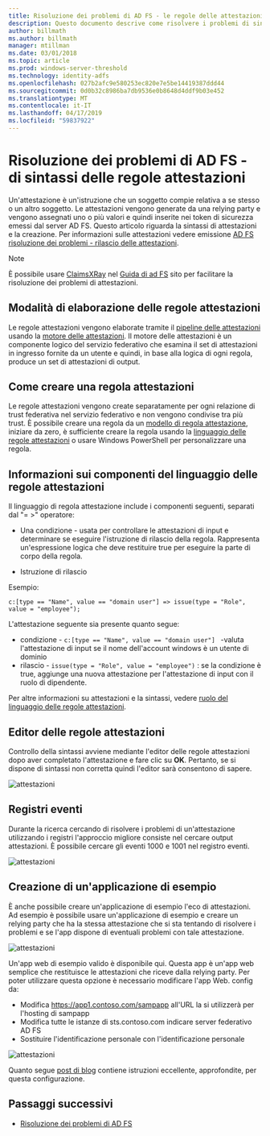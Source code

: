 ```yaml
---
title: Risoluzione dei problemi di AD FS - le regole delle attestazioni
description: Questo documento descrive come risolvere i problemi di sintassi delle regole attestazioni con AD FS
author: billmath
ms.author: billmath
manager: mtillman
ms.date: 03/01/2018
ms.topic: article
ms.prod: windows-server-threshold
ms.technology: identity-adfs
ms.openlocfilehash: 027b2afc9e580253ec820e7e5be14419387ddd44
ms.sourcegitcommit: 0d0b32c8986ba7db9536e0b8648d4ddf9b03e452
ms.translationtype: MT
ms.contentlocale: it-IT
ms.lasthandoff: 04/17/2019
ms.locfileid: "59837922"
---
```

# <a name="ad-fs-troubleshooting---claims-rules-syntax"></a>Risoluzione dei problemi di AD FS - di sintassi delle regole attestazioni
Un'attestazione è un'istruzione che un soggetto compie relativa a se stesso o un altro soggetto.  Le attestazioni vengono generate da una relying party e vengono assegnati uno o più valori e quindi inserite nei token di sicurezza emessi dal server AD FS.  Questo articolo riguarda la sintassi di attestazioni e la creazione.  Per informazioni sulle attestazioni vedere emissione [AD FS risoluzione dei problemi - rilascio delle attestazioni](ad-fs-tshoot-claims-issuance.md).

>[!NOTE]  
>È possibile usare [ClaimsXRay](https://adfshelp.microsoft.com/ClaimsXray/TokenRequest) nel [Guida di ad FS](https://adfshelp.microsoft.com) sito per facilitare la risoluzione dei problemi di attestazioni.   

## <a name="how-claim-rules-are-processed"></a>Modalità di elaborazione delle regole attestazioni
Le regole attestazioni vengono elaborate tramite il [pipeline delle attestazioni](../../ad-fs/technical-reference/The-Role-of-the-Claims-Pipeline.md) usando la [motore delle attestazioni](../../ad-fs/technical-reference/The-Role-of-the-Claims-Engine.md). Il motore delle attestazioni è un componente logico del servizio federativo che esamina il set di attestazioni in ingresso fornite da un utente e quindi, in base alla logica di ogni regola, produce un set di attestazioni di output.

## <a name="how-to-create-a-claim-rule"></a>Come creare una regola attestazioni
Le regole attestazioni vengono create separatamente per ogni relazione di trust federativa nel servizio federativo e non vengono condivise tra più trust. È possibile creare una regola da un [modello di regola attestazione](../../ad-fs/technical-reference/determine-the-type-of-claim-rule-template-to-use.md), iniziare da zero, è sufficiente creare la regola usando la [linguaggio delle regole attestazioni](../../ad-fs/technical-reference/when-to-use-a-custom-claim-rule.md) o usare Windows PowerShell per personalizzare una regola.

## <a name="understanding-the-components-of-the-claim-rule-language"></a>Informazioni sui componenti del linguaggio delle regole attestazioni
Il linguaggio di regola attestazione include i componenti seguenti, separati dal "= >" operatore:

- Una condizione - usata per controllare le attestazioni di input e determinare se eseguire l'istruzione di rilascio della regola.  Rappresenta un'espressione logica che deve restituire true per eseguire la parte di corpo della regola.

- Istruzione di rilascio

Esempio:

```c:[type == "Name", value == "domain user"] => issue(type = "Role", value = "employee");``` 

L'attestazione seguente sia presente quanto segue:
- condizione - `c:[type == "Name", value == "domain user"] ` -valuta l'attestazione di input se il nome dell'account windows è un utente di dominio
- rilascio - `issue(type = "Role", value = "employee")` : se la condizione è true, aggiunge una nuova attestazione per l'attestazione di input con il ruolo di dipendente.

Per altre informazioni su attestazioni e la sintassi, vedere [ruolo del linguaggio delle regole attestazioni](../../ad-fs/technical-reference/the-role-of-the-claim-rule-language.md).

## <a name="claims-rule-editor"></a>Editor delle regole attestazioni
Controllo della sintassi avviene mediante l'editor delle regole attestazioni dopo aver completato l'attestazione e fare clic su **OK**.  Pertanto, se si dispone di sintassi non corretta quindi l'editor sarà consentono di sapere.

![attestazioni](media/ad-fs-tshoot-claims/claims1.png)

## <a name="event-logs"></a>Registri eventi
Durante la ricerca cercando di risolvere i problemi di un'attestazione utilizzando i registri l'approccio migliore consiste nel cercare output attestazioni.  È possibile cercare gli eventi 1000 e 1001 nel registro eventi.

![attestazioni](media/ad-fs-tshoot-claims/claims2.png)

## <a name="creating-a-sample-application"></a>Creazione di un'applicazione di esempio
È anche possibile creare un'applicazione di esempio l'eco di attestazioni.  Ad esempio è possibile usare un'applicazione di esempio e creare un relying party che ha la stessa attestazione che si sta tentando di risolvere i problemi e se l'app dispone di eventuali problemi con tale attestazione.

![attestazioni](media/ad-fs-tshoot-claims/claim4.png)

Un'app web di esempio valido è disponibile qui.  Questa app è un'app web semplice che restituisce le attestazioni che riceve dalla relying party.  Per poter utilizzare questa opzione è necessario modificare l'app Web. config da:
- Modifica https://app1.contoso.com/sampapp all'URL la si utilizzerà per l'hosting di sampapp
- Modifica tutte le istanze di sts.contoso.com indicare server federativo AD FS
- Sostituire l'identificazione personale con l'identificazione personale

![attestazioni](media/ad-fs-tshoot-claims/claims3.png)

Quanto segue [post di blog](https://blogs.technet.microsoft.com/tangent_thoughts/2015/02/20/install-and-configure-a-simple-net-4-5-sample-federated-application-samapp/) contiene istruzioni eccellente, approfondite, per questa configurazione.

## <a name="next-steps"></a>Passaggi successivi

- [Risoluzione dei problemi di AD FS](ad-fs-tshoot-overview.md)